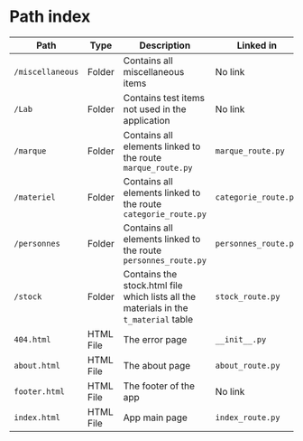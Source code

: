 # Path index


| Path             | Type      | Description                                                                          | Linked in            | Package   |
|------------------|-----------|--------------------------------------------------------------------------------------|----------------------|-----------|
| `/miscellaneous` | Folder    | Contains all miscellaneous items                                                     | No link              | None      | 
| `/Lab`           | Folder    | Contains test items not used in the application                                      | No link              | None      | 
| `/marque`        | Folder    | Contains all elements linked to the route `marque_route.py`                          | `marque_route.py`    | FlaskWebS | 
| `/materiel`      | Folder    | Contains all elements linked to the route `categorie_route.py`                       | `categorie_route.py` | FlaskWebS |
| `/personnes`     | Folder    | Contains all elements linked to the route `personnes_route.py`                       | `personnes_route.py` | FlaskWebS |
| `/stock`         | Folder    | Contains the stock.html file which lists all the materials in the `t_material` table | `stock_route.py`     | FlaskWebS |
| `404.html`       | HTML File | The error page                                                                       | `__init__.py`        | FlaskWebS |
| `about.html`     | HTML File | The about page                                                                       | `about_route.py`     | FlaskWebS |
| `footer.html`    | HTML File | The footer of the app                                                                | No link              | None      |
| `index.html`     | HTML File | App main page                                                                        | `index_route.py`     | FlaskWebS |